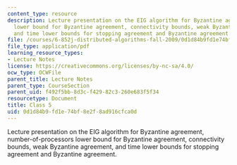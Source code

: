 ```yaml
---
content_type: resource
description: Lecture presentation on the EIG algorithm for Byzantine agreement, number-of-processors
  lower bound for Byzantine agreement, connectivity bounds, weak Byzantine agreement,
  and time lower bounds for stopping agreement and Byzantine agreement.
file: /courses/6-852j-distributed-algorithms-fall-2009/0d1d84b9fd1e74bf8e2f8ad916cfca0d_MIT6_852JF09_lec05.pdf
file_type: application/pdf
learning_resource_types:
- Lecture Notes
license: https://creativecommons.org/licenses/by-nc-sa/4.0/
ocw_type: OCWFile
parent_title: Lecture Notes
parent_type: CourseSection
parent_uid: f492f5bb-8d3c-f429-82c3-260e683f5f34
resourcetype: Document
title: Class 5
uid: 0d1d84b9-fd1e-74bf-8e2f-8ad916cfca0d
---
```

Lecture presentation on the EIG algorithm for Byzantine agreement, number-of-processors lower bound for Byzantine agreement, connectivity bounds, weak Byzantine agreement, and time lower bounds for stopping agreement and Byzantine agreement.